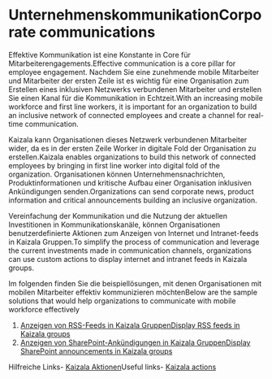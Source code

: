 # <a name="corporate-communications"></a><span data-ttu-id="21dd8-101">Unternehmenskommunikation</span><span class="sxs-lookup"><span data-stu-id="21dd8-101">Corporate communications</span></span>

<span data-ttu-id="21dd8-102">Effektive Kommunikation ist eine Konstante in Core für Mitarbeiterengagements.</span><span class="sxs-lookup"><span data-stu-id="21dd8-102">Effective communication is a core pillar for employee engagement.</span></span> <span data-ttu-id="21dd8-103">Nachdem Sie eine zunehmende mobile Mitarbeiter und Mitarbeiter der ersten Zeile ist es wichtig für eine Organisation zum Erstellen eines inklusiven Netzwerks verbundenen Mitarbeiter und erstellen Sie einen Kanal für die Kommunikation in Echtzeit.</span><span class="sxs-lookup"><span data-stu-id="21dd8-103">With an increasing mobile workforce and first line workers, it is important for an organization to build an inclusive network of connected employees and create a channel for real-time communication.</span></span>

<span data-ttu-id="21dd8-104">Kaizala kann Organisationen dieses Netzwerk verbundenen Mitarbeiter wider, da es in der ersten Zeile Worker in digitale Fold der Organisation zu erstellen.</span><span class="sxs-lookup"><span data-stu-id="21dd8-104">Kaizala enables organizations to build this network of connected employees by bringing in first line worker into digital fold of the organization.</span></span> <span data-ttu-id="21dd8-105">Organisationen können Unternehmensnachrichten, Produktinformationen und kritische Aufbau einer Organisation inklusiven Ankündigungen senden.</span><span class="sxs-lookup"><span data-stu-id="21dd8-105">Organizations can send corporate news, product information and critical announcements building an inclusive organization.</span></span>

<span data-ttu-id="21dd8-106">Vereinfachung der Kommunikation und die Nutzung der aktuellen Investitionen in Kommunikationskanäle, können Organisationen benutzerdefinierte Aktionen zum Anzeigen von Internet und Intranet-feeds in Kaizala Gruppen.</span><span class="sxs-lookup"><span data-stu-id="21dd8-106">To simplify the process of communication and leverage the current investments made in communication channels, organizations can use custom actions to display internet and intranet feeds in Kaizala groups.</span></span>

<span data-ttu-id="21dd8-107">Im folgenden finden Sie die beispiellösungen, mit denen Organisationen mit mobilen Mitarbeiter effektiv kommunizieren möchten</span><span class="sxs-lookup"><span data-stu-id="21dd8-107">Below are the sample solutions that would help organizations to communicate with mobile workforce effectively</span></span>
 1. [<span data-ttu-id="21dd8-108">Anzeigen von RSS-Feeds in Kaizala Gruppen</span><span class="sxs-lookup"><span data-stu-id="21dd8-108">Display RSS feeds in Kaizala groups</span></span>](GetRSSFeedsonKaizala/DisplayRSSFeedsinKaizalagroups.md)
 2. [<span data-ttu-id="21dd8-109">Anzeigen von SharePoint-Ankündigungen in Kaizala Gruppen</span><span class="sxs-lookup"><span data-stu-id="21dd8-109">Display SharePoint announcements in Kaizala groups</span></span>](SharepointAnnouncementsonKaizala/DisplaySharepointAnnouncements.md)

<span data-ttu-id="21dd8-110">Hilfreiche Links- [Kaizala Aktionen](https://docs.microsoft.com/en-us/kaizala/actions/readme)</span><span class="sxs-lookup"><span data-stu-id="21dd8-110">Useful links- [Kaizala actions](https://docs.microsoft.com/en-us/kaizala/actions/readme)</span></span>
